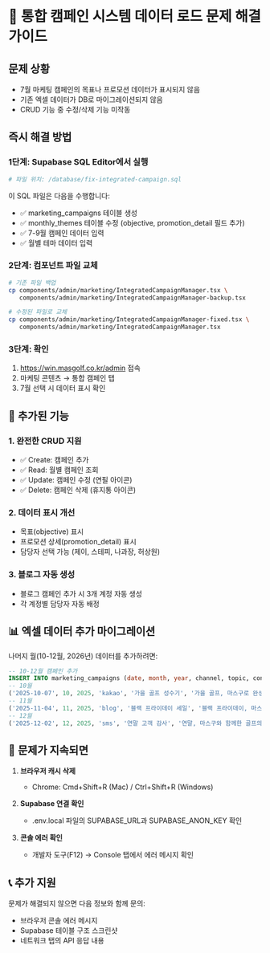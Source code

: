 # 🚨 통합 캠페인 시스템 데이터 로드 문제 해결 가이드

## 문제 상황
- 7월 마케팅 캠페인의 목표나 프로모션 데이터가 표시되지 않음
- 기존 엑셀 데이터가 DB로 마이그레이션되지 않음
- CRUD 기능 중 수정/삭제 기능 미작동

## 즉시 해결 방법

### 1단계: Supabase SQL Editor에서 실행
```bash
# 파일 위치: /database/fix-integrated-campaign.sql
```

이 SQL 파일은 다음을 수행합니다:
- ✅ marketing_campaigns 테이블 생성
- ✅ monthly_themes 테이블 수정 (objective, promotion_detail 필드 추가)
- ✅ 7-9월 캠페인 데이터 입력
- ✅ 월별 테마 데이터 입력

### 2단계: 컴포넌트 파일 교체
```bash
# 기존 파일 백업
cp components/admin/marketing/IntegratedCampaignManager.tsx \
   components/admin/marketing/IntegratedCampaignManager-backup.tsx

# 수정된 파일로 교체  
cp components/admin/marketing/IntegratedCampaignManager-fixed.tsx \
   components/admin/marketing/IntegratedCampaignManager.tsx
```

### 3단계: 확인
1. https://win.masgolf.co.kr/admin 접속
2. 마케팅 콘텐츠 → 통합 캠페인 탭
3. 7월 선택 시 데이터 표시 확인

## 🎯 추가된 기능

### 1. **완전한 CRUD 지원**
- ✅ Create: 캠페인 추가
- ✅ Read: 월별 캠페인 조회
- ✅ Update: 캠페인 수정 (연필 아이콘)
- ✅ Delete: 캠페인 삭제 (휴지통 아이콘)

### 2. **데이터 표시 개선**
- 목표(objective) 표시
- 프로모션 상세(promotion_detail) 표시
- 담당자 선택 가능 (제이, 스테피, 나과장, 허상원)

### 3. **블로그 자동 생성**
- 블로그 캠페인 추가 시 3개 계정 자동 생성
- 각 계정별 담당자 자동 배정

## 📊 엑셀 데이터 추가 마이그레이션

나머지 월(10-12월, 2026년) 데이터를 추가하려면:

```sql
-- 10-12월 캠페인 추가
INSERT INTO marketing_campaigns (date, month, year, channel, topic, content, target_count, assignee, status) VALUES
-- 10월
('2025-10-07', 10, 2025, 'kakao', '가을 골프 성수기', '가을 골프, 마스구로 완성', 1148, '제이', 'planned'),
-- 11월  
('2025-11-04', 11, 2025, 'blog', '블랙 프라이데이 세일', '블랙 프라이데이, 마스골프 특별 세일', 0, '스테피', 'planned'),
-- 12월
('2025-12-02', 12, 2025, 'sms', '연말 고객 감사', '연말, 마스구와 함께한 골프의 추억', 1193, '허상원', 'planned');
```

## 🔧 문제가 지속되면

1. **브라우저 캐시 삭제**
   - Chrome: Cmd+Shift+R (Mac) / Ctrl+Shift+R (Windows)

2. **Supabase 연결 확인**
   - .env.local 파일의 SUPABASE_URL과 SUPABASE_ANON_KEY 확인

3. **콘솔 에러 확인**
   - 개발자 도구(F12) → Console 탭에서 에러 메시지 확인

## 📞 추가 지원
문제가 해결되지 않으면 다음 정보와 함께 문의:
- 브라우저 콘솔 에러 메시지
- Supabase 테이블 구조 스크린샷
- 네트워크 탭의 API 응답 내용